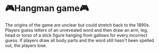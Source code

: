# 🎮Hangman game🎮

   The origins of the game are unclear but could stretch back to the 1890s. Players guess letters of an unrevealed word and then draw an arm, leg, head or torso of a stick figure hanging from gallows for every incorrect guess. If players draw all body parts and the word still hasn't been spelled out, the players lose.
   
## 
